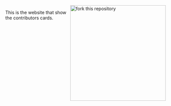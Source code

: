 
<img align="right" width="300" src="https://firstcontributions.github.io/assets/Readme/fork.png" alt="fork this repository" />

This is the website that show the contributors cards.